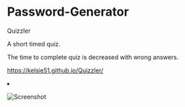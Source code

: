 # Password-Generator

</h1> Quizzler </h1>
</p> A short timed quiz.
</P> The time to complete quiz is decreased with wrong answers.

https://kelsie51.github.io/Quizzler/ <li>
  
![Screenshot](/03-javascript-quizzler.png)
